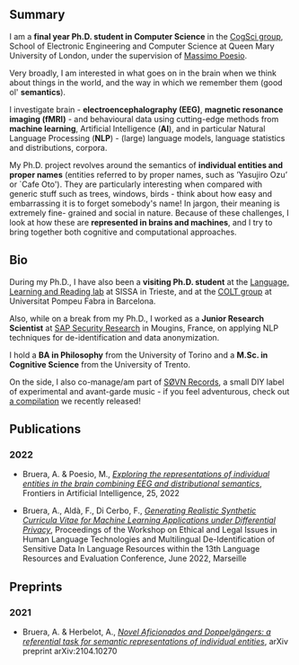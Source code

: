 ## Summary

I am a **final year Ph.D. student in Computer Science** in the [CogSci group](./http://cogsci.eecs.qmul.ac.uk), School of Electronic Engineering and Computer Science at Queen Mary University of London, under the supervision of [Massimo Poesio](./https://scholar.google.com/citations?user=89aa1X0AAAAJ&hl=it&oi=ao). 

Very broadly, I am interested in what goes on in the brain when we think about things in the world, and the way in which we remember them (good ol' **semantics**). 

I investigate brain - **electroencephalography (EEG)**, **magnetic resonance imaging (fMRI)** - and behavioural data using cutting-edge methods from **machine learning**, Artificial Intelligence (**AI**), and in particular Natural Language Processing (**NLP**) - (large) language models, language statistics and distributions, corpora.

My Ph.D. project revolves around the semantics of **individual entities and proper names** (entities referred to by proper names, such as ’Yasujiro Ozu’ or `Cafe Oto'). They are particularly interesting when compared with generic stuff such as trees, windows, birds - think about how easy and embarrassing it is to forget somebody's name! In jargon, their meaning is extremely fine- grained and social in nature. Because of these challenges, I look at how these are **represented in brains and machines**, and I try to bring together both cognitive and computational approaches.

## Bio

During my Ph.D., I have also been a **visiting Ph.D. student** at the [Language, Learning and Reading lab](./https://lrlac.sissa.it) at SISSA in Trieste, and at the [COLT group](./https://www.upf.edu/web/colt) at Universitat Pompeu Fabra in Barcelona. 

Also, while on a break from my Ph.D., I worked as a **Junior Research Scientist** at [SAP Security Research](./https://blogs.sap.com/2020/10/09/why-are-we-doing-security-research-at-sap/) in Mougins, France, on applying NLP techniques for de-identification and data anonymization. 

I hold a **BA in Philosophy** from the University of Torino and a **M.Sc. in Cognitive Science** from the University of Trento.

On the side, I also co-manage/am part of [SØVN Records](./https://sovnrecords.bandcamp.com), a small DIY label of experimental and avant-garde music - if you feel adventurous, check out [a compilation](./https://sovnrecords.bandcamp.com/album/music-for-queuing-at-the-supermarket)  we recently released!

## Publications

### 2022

- Bruera, A. & Poesio, M., [_Exploring the representations of individual entities in the brain combining EEG and distributional semantics_](./https://www.frontiersin.org/articles/10.3389/frai.2022.796793/full), Frontiers in Artificial Intelligence, 25, 2022

- Bruera, A., Aldà, F., Di Cerbo, F., [_Generating Realistic Synthetic Curricula Vitae for Machine Learning Applications under Differential Privacy_](./http://www.lrec-conf.org/proceedings/lrec2022/workshops/LEGAL/pdf/2022.legal-1.11.pdf), Proceedings of the Workshop on Ethical and Legal Issues in Human Language Technologies and Multilingual De-Identification of Sensitive Data In Language Resources within the 13th Language Resources and Evaluation Conference, June 2022, Marseille

## Preprints

### 2021

- Bruera, A. & Herbelot, A., [_Novel Aficionados and Doppelgängers: a referential task for semantic representations of individual entities_](./https://arxiv.org/abs/2104.10270), arXiv preprint arXiv:2104.10270

